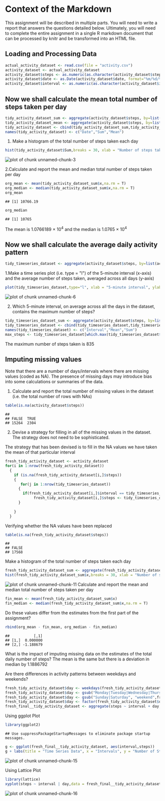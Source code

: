 Context of the Markdown
=========================

This assignment will be described in multiple parts. You will need to write a report that answers the questions detailed below. Ultimately, you will need to complete the entire assignment in a single R markdown document that can be processed by knitr and be transformed into an HTML file.

Loading and Processing Data
----------------------------


```r
actual_activity_dataset <- read.csv(file = "activity.csv")
activity_dataset <- actual_activity_dataset
activity_dataset$steps <- as.numeric(as.character(activity_dataset$steps))
activity_dataset$date <- as.Date(activity_dataset$date, format="%m/%d/%Y")
activity_dataset$interval <- as.numeric(as.character(activity_dataset$interval))
```


Now we shall calculate the mean total number of steps taken per day
--------------------------------------------------------------------


```r
tidy_activity_dataset_sum <- aggregate(activity_dataset$steps, by=list(activity_dataset$date), "sum")
tidy_activity_dataset_mean <- aggregate(activity_dataset$steps, by=list(activity_dataset$date), "mean")
tidy_activity_dataset <- cbind(tidy_activity_dataset_sum,tidy_activity_dataset_mean$x)
names(tidy_activity_dataset) <- c("Date","Sum","Mean")
```

1. Make a histogram of the total number of steps taken each day

```r
hist(tidy_activity_dataset$Sum,breaks = 30, xlab = "Number of steps taken Each Day", col = "blue", main = "Histogram with NA values")
```

![plot of chunk unnamed-chunk-3](figure/unnamed-chunk-3-1.png) 

2.Calculate and report the mean and median total number of steps taken per day

```r
org_mean <- mean(tidy_activity_dataset_sum$x,na.rm = T)
org_median <- median(tidy_activity_dataset_sum$x,na.rm = T)
org_mean
```

```
## [1] 10766.19
```

```r
org_median
```

```
## [1] 10765
```

The mean is 1.0766189 &times; 10<sup>4</sup> and the median is 1.0765 &times; 10<sup>4</sup>

Now we shall calculate the average daily activity pattern
---------------------------------------------------------


```r
tidy_timeseries_dataset <- aggregate(activity_dataset$steps, by=list(activity_dataset$interval), "mean", na.rm = T)
```

1.Make a time series plot (i.e. type = "l") of the 5-minute interval (x-axis) and the average number of steps taken, averaged across all days (y-axis)

```r
plot(tidy_timeseries_dataset,type="l", xlab = "5-minute interval", ylab = "Average number of steps taken across all days", main= "Time Series Plot")
```

![plot of chunk unnamed-chunk-6](figure/unnamed-chunk-6-1.png) 

2. Which 5-minute interval, on average across all the days in the dataset, contains the maximum number of steps?

```r
tidy_timeseries_dataset_sum <- aggregate(activity_dataset$steps, by=list(activity_dataset$interval), "sum", na.rm = T)
tidy_timeseries_dataset <- cbind(tidy_timeseries_dataset,tidy_timeseries_dataset_sum$x)
names(tidy_timeseries_dataset) <- c("Interval","Mean","Sum")
max_steps <- tidy_timeseries_dataset[which.max(tidy_timeseries_dataset$Sum),]$Interval
```

The maximum number of steps taken is 835

Imputing missing values
------------------------------
Note that there are a number of days/intervals where there are missing values (coded as NA). The presence of missing days may introduce bias into some calculations or summaries of the data.

1. Calculate and report the total number of missing values in the dataset (i.e. the total number of rows with NAs)

```r
table(is.na(activity_dataset$steps))
```

```
## 
## FALSE  TRUE 
## 15264  2304
```

2. Devise a strategy for filling in all of the missing values in the dataset. The strategy does not need to be sophisticated. 

The strategy that has been devised is to fill in the NA values we have taken the mean of that particular interval

```r
fresh_tidy_activity_dataset <- activity_dataset
for(i in 1:nrow(fresh_tidy_activity_dataset))
  {
    if (is.na(fresh_tidy_activity_dataset[i,]$steps))
    {      
       for(j in 1:nrow(tidy_timeseries_dataset))
      {
        if(fresh_tidy_activity_dataset[i,]$interval == tidy_timeseries_dataset[j,]$Interval)
             fresh_tidy_activity_dataset[i,]$steps <- tidy_timeseries_dataset[j,]$Mean
      }
         
    }
  }
```

Verifying whether the NA values have been replaced

```r
table(is.na(fresh_tidy_activity_dataset$steps))
```

```
## 
## FALSE 
## 17568
```

Make a histogram of the total number of steps taken each day

```r
fresh_tidy_activity_dataset_sum <- aggregate(fresh_tidy_activity_dataset$steps, by=list(fresh_tidy_activity_dataset$date), "sum")
hist(fresh_tidy_activity_dataset_sum$x,breaks = 30, xlab = "Number of steps taken Each Day", col = "green", main = "Histogram without NA values")
```

![plot of chunk unnamed-chunk-11](figure/unnamed-chunk-11-1.png) 
Calculate and report the mean and median total number of steps taken per day

```r
fin_mean <- mean(fresh_tidy_activity_dataset_sum$x)
fin_median <- median(fresh_tidy_activity_dataset_sum$x,na.rm = T)
```
Do these values differ from the estimates from the first part of the assignment?

```r
rbind(org_mean - fin_mean, org_median - fin_median)
```

```
##           [,1]
## [1,]  0.000000
## [2,] -1.188679
```

What is the impact of imputing missing data on the estimates of the total daily number of steps?
The mean is the same but there is a deviation in median by 1.1886792

Are there differences in activity patterns between weekdays and weekends?


```r
fresh_tidy_activity_dataset$day <- weekdays(fresh_tidy_activity_dataset$date)
fresh_tidy_activity_dataset$day <- gsub("Monday|Tuesday|Wednesday|Thursday|Friday", "weekday",fresh_tidy_activity_dataset$day)
fresh_tidy_activity_dataset$day <- gsub("Sunday|Saturday", "weekend",fresh_tidy_activity_dataset$day)
fresh_tidy_activity_dataset$day <- factor(fresh_tidy_activity_dataset$day)
fresh_final__tidy_activity_dataset <- aggregate(steps ~ interval + day, data = fresh_tidy_activity_dataset, mean)
```

Using ggplot Plot


```r
library(ggplot2)
```

```
## Use suppressPackageStartupMessages to eliminate package startup messages.
```

```r
g <- ggplot(fresh_final__tidy_activity_dataset, aes(interval,steps))
g + labs(title = "Time Series Data", x = "Intervals", y = "Number of Steps") + facet_grid(day~.) + geom_line(color = "blue", alpha = 1/2) + theme_bw(base_family = "Times")
```

![plot of chunk unnamed-chunk-15](figure/unnamed-chunk-15-1.png) 

Using Lattice Plot


```r
library(lattice)
xyplot(steps ~ interval | day,data = fresh_final__tidy_activity_dataset, type = "l", layout = c(1,2), xlab = "Interval" , ylab = "Number of Steps", main = "Time Series Data")
```

![plot of chunk unnamed-chunk-16](figure/unnamed-chunk-16-1.png) 
